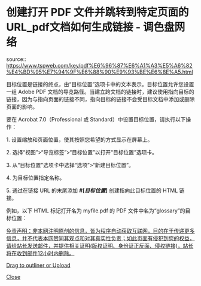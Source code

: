 # 创建打开 PDF 文件并跳转到特定页面的 URL_pdf文档如何生成链接 - 调色盘网络

source:: https://www.tspweb.com/key/pdf%E6%96%87%E6%A1%A3%E5%A6%82%E4%BD%95%E7%94%9F%E6%88%90%E9%93%BE%E6%8E%A5.html

目标位置是链接的终点，由“目标位置”选项卡中的文本表示。目标位置允许您设置一组 Adobe PDF 文档的导览路径。当建立跨文档的链接时，建议使用指向目标的链接，因为与指向页面的链接不同，指向目标的链接不会受目标文档中添加或删除页面的影响。

要在 Acrobat 7.0（Professional 或 Standard）中设置目标位置，请执行以下操作：

1\. 设置缩放和页面位置，使其按照您希望的方式显示在屏幕上。

2\. 选择“视图”>“导览标签”>“目标位置”以打开“目标位置”选项卡。

3\. 从“目标位置”选项卡中选择“选项”>“新建目标位置”。

4\. 为目标位置指定名称。

5\. 通过在链接 URL 的末尾添加 **#\[_目标位置_\]** 创建指向此目标位置的 HTML 链接。

例如，以下 HTML 标记打开名为 myfile.pdf 的 PDF 文件中名为“glossary”的目标位置：

<A HREF="http://www.example.com/myfile.pdf#glossary">

免责声明：非本网注明原创的信息，皆为程序自动获取互联网，目的在于传递更多信息，并不代表本网赞同其观点和对其真实性负责；如此页面有侵犯到您的权益，请给站长发送邮件，并提供相关证明(版权证明、身份证正反面、侵权链接)，站长将在收到邮件12小时内删除。

Drag to outliner or Upload

Close
